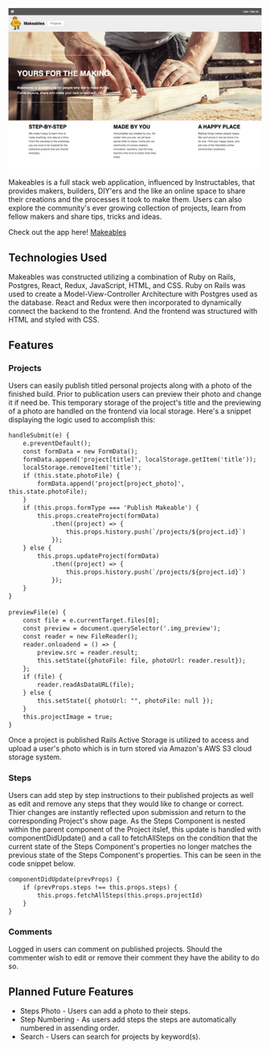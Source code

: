![home-page](app/assets/images/home-page.png)

Makeables is a full stack web application, influenced by Instructables, that provides makers, builders, DIY'ers and the like an online space to share their creations and the processes it took to make them. Users can also explore the community's ever growing collection of projects, learn from fellow makers and share tips, tricks and ideas.

Check out the app here! [Makeables](https://makeables.herokuapp.com/#/)

## Technologies Used

Makeables was constructed utilizing a combination of Ruby on Rails, Postgres, React, Redux, JavaScript, HTML, and CSS. 
Ruby on Rails was used to create a Model-View-Controller Architecture with Postgres used as the database. React and Redux were then incorporated to dynamically connect the backend to the frontend. And the frontend was structured with HTML and styled with CSS. 

## Features

### Projects

Users can easily publish titled personal projects along with a photo of the finished build. Prior to publication users can preview their photo and change it if need be. This temporary storage of the project's title and the previewing of a photo are handled on the frontend via local storage. Here's a snippet displaying the logic used to accomplish this: 

    handleSubmit(e) {
        e.preventDefault();
        const formData = new FormData();
        formData.append('project[title]', localStorage.getItem('title'));
        localStorage.removeItem('title');
        if (this.state.photoFile) {
            formData.append('project[project_photo]', this.state.photoFile);
        }
        if (this.props.formType === 'Publish Makeable') {
            this.props.createProject(formData)
                .then((project) => {
                    this.props.history.push(`/projects/${project.id}`)
                });
        } else {
            this.props.updateProject(formData)
                .then((project) => {
                    this.props.history.push(`/projects/${project.id}`)
                });
        }
    }

    previewFile(e) {
        const file = e.currentTarget.files[0];
        const preview = document.querySelector('.img_preview');
        const reader = new FileReader();
        reader.onloadend = () => {
            preview.src = reader.result;
            this.setState({photoFile: file, photoUrl: reader.result});
        };
        if (file) {
            reader.readAsDataURL(file);
        } else {
            this.setState({ photoUrl: "", photoFile: null });
        }
        this.projectImage = true;
    }


Once a project is published Rails Active Storage is utilized to access and upload a user's photo which is in turn stored via Amazon's AWS S3 cloud storage system.

### Steps

Users can add step by step instructions to their published projects as well as edit and remove any steps that they would like to change or correct. Thier changes are instantly reflected upon submission and return to the corresponding Project's show page. As the Steps Component is nested within the parent component of the Project itslef, this update is handled with componentDidUpdate() and a call to fetchAllSteps on the condition that the current state of the Steps Component's properties no longer matches the previous state of the Steps Component's properties. This can be seen in the code snippet below.

    componentDidUpdate(prevProps) {
        if (prevProps.steps !== this.props.steps) {
            this.props.fetchAllSteps(this.props.projectId)
        }
    }

### Comments

Logged in users can comment on published projects. Should the commenter wish to edit or remove their comment they have the ability to do so.

## Planned Future Features

* Steps Photo - Users can add a photo to their steps.
* Step Numbering - As users add steps the steps are automatically numbered in assending order.
* Search - Users can search for projects by keyword(s). 
